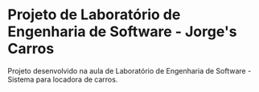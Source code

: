 # Projeto de Laboratório de Engenharia de Software - Jorge's Carros

Projeto desenvolvido na aula de Laboratório de Engenharia de Software - Sistema para locadora de carros.
